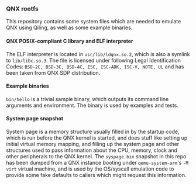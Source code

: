### QNX rootfs
This repository contains some system files which are needed to emulate QNX using Qiling, as well as some example binaries.

#### QNX POSIX-compliant C library and ELF interpreter
The ELF interpreter is located in  `usr/lib/ldqnx.so.2`, which is also a symlink to `lib/libc.so.3`. The file is licensed under following Legal Identification Codes: `BSD-2C, BSD-3C, BSD-4C, ISC, ISC-ADK,
ISC-V, NOTE, UL` and has been taken from QNX SDP distribution.

#### Example binaries ####
`bin/hello` is a trivial sample binary, which outputs its command line arguments and environment. The binary is used by examples and tests.

#### System page snapshot ####
System page is a memory structure usually filled in by the startup code, which is run before the QNX kernel is started, and does stuff like setting up initial virtual memory mapping, and filling up the system page and other structures used to pass information about the CPU, memory, clock and other peripherals to the QNX kernel. The `syspage.bin` snapshot in this repo has been dumped from a QNX instance booting under `qemu-system-arm`'s `-M virt` virtual machine, and is used by the OS/syscall emulation code to provide some fake defaults to callers which might request this information.
